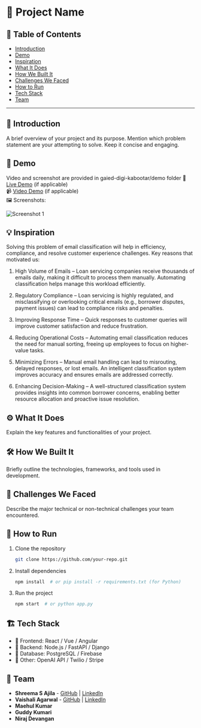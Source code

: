 # 🚀 Project Name

## 📌 Table of Contents
- [Introduction](#introduction)
- [Demo](#demo)
- [Inspiration](#inspiration)
- [What It Does](#what-it-does)
- [How We Built It](#how-we-built-it)
- [Challenges We Faced](#challenges-we-faced)
- [How to Run](#how-to-run)
- [Tech Stack](#tech-stack)
- [Team](#team)

---

## 🎯 Introduction
A brief overview of your project and its purpose. Mention which problem statement are your attempting to solve. Keep it concise and engaging.

## 🎥 Demo
Video and screenshot are provided in gaied-digi-kabootar/demo folder
🔗 [Live Demo](#) (if applicable)  
📹 [Video Demo](#) (if applicable)  
🖼️ Screenshots:

![Screenshot 1](link-to-image)

## 💡 Inspiration
Solving this problem of email classification will help in efficiency, compliance, and resolve customer experience challenges. Key reasons that motivated us:

1. High Volume of Emails – Loan servicing companies receive thousands of emails daily, making it difficult to process them manually. Automating classification helps manage this workload efficiently.

2. Regulatory Compliance – Loan servicing is highly regulated, and misclassifying or overlooking critical emails (e.g., borrower disputes, payment issues) can lead to compliance risks and penalties.

3. Improving Response Time – Quick responses to customer queries will improve customer satisfaction and reduce frustration.

4. Reducing Operational Costs – Automating email classification reduces the need for manual sorting, freeing up employees to focus on higher-value tasks.

5. Minimizing Errors – Manual email handling can lead to misrouting, delayed responses, or lost emails. An intelligent classification system improves accuracy and ensures emails are addressed correctly.

6. Enhancing Decision-Making – A well-structured classification system provides insights into common borrower concerns, enabling better resource allocation and proactive issue resolution.

## ⚙️ What It Does
Explain the key features and functionalities of your project.

## 🛠️ How We Built It
Briefly outline the technologies, frameworks, and tools used in development.

## 🚧 Challenges We Faced
Describe the major technical or non-technical challenges your team encountered.

## 🏃 How to Run
1. Clone the repository  
   ```sh
   git clone https://github.com/your-repo.git
   ```
2. Install dependencies  
   ```sh
   npm install  # or pip install -r requirements.txt (for Python)
   ```
3. Run the project  
   ```sh
   npm start  # or python app.py
   ```

## 🏗️ Tech Stack
- 🔹 Frontend: React / Vue / Angular
- 🔹 Backend: Node.js / FastAPI / Django
- 🔹 Database: PostgreSQL / Firebase
- 🔹 Other: OpenAI API / Twilio / Stripe

## 👥 Team
- **Shreema S Ajila** - [GitHub](#) | [LinkedIn](#)
- **Vaishali Agarwal** - [GitHub](#) | [LinkedIn](#)
- **Maehul Kumar**
- **Guddy Kumari**
- **Niraj Devangan**
